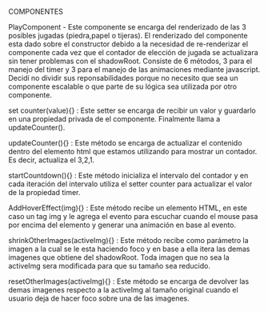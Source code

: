 COMPONENTES

PlayComponent - Este componente se encarga del renderizado de las 3 posibles jugadas (piedra,papel o tijeras).
El renderizado del componente esta dado sobre el constructor debido a la necesidad de re-renderizar el componente cada vez que el contador de elección de jugada se actualizara sin tener problemas con el shadowRoot.
Consiste de 6 métodos, 3 para el manejo del timer y 3 para el manejo de las animaciones mediante javascript.
Decidí no dividir sus reponsabilidades porque no necesito que sea un componente escalable o que parte de su lógica sea utilizada por otro componente.

set counter(value){} : Este setter se encarga de recibir un valor y guardarlo en una propiedad privada de el componente. Finalmente llama a updateCounter().

<!--
  Uso: Las propiedades privadas se utilizan para:

  Encapsulamiento: Mantener la lógica interna de la clase oculta y proteger los datos de modificaciones externas no deseadas.
  Control de acceso: Permitir que solo los métodos de la clase puedan modificar o acceder a esas propiedades, asegurando que se mantenga la integridad de los datos.
 -->

<!--
  Funcionalidad de los setters en clases de Javascript.
  Controlar el acceso: Permiten validar o transformar el valor antes de asignarlo a la propiedad.
  Encapsulamiento: Ayudan a mantener la lógica interna de la clase oculta, permitiendo que el usuario de la clase interactúe con ella de manera controlada.
  Notificaciones: Podés ejecutar código adicional cada vez que se establece un nuevo valor, como actualizar el DOM, disparar eventos, etc.

  El uso de un setter interno me permitio actualizar mi componente cada vez que cierta propiedad interna cambiaba su valor.

 -->

updateCounter(){} : Este método se encarga de actualizar el contenido dentro del elemento html que estamos utilizando para mostrar un contador. Es decir, actualiza el 3,2,1.

startCountdown(){} : Este método inicializa el intervalo del contador y en cada iteración del intervalo utiliza el setter counter para actualizar el valor de la propiedad timer.

AddHoverEffect(img){} : Este método recibe un elemento HTML, en este caso un tag img y le agrega el evento para escuchar cuando el mouse pasa por encima del elemento y generar una animación en base al evento.

shrinkOtherImages(activeImg){} : Este método recibe como parámetro la imagen a la cual se le esta haciendo foco y en base a ella itera las demas imagenes que obtiene del shadowRoot. Toda imagen que no sea la activeImg sera modificada para que su tamaño sea reducido.

resetOtherImages(activeImg){} : Este método se encarga de devolver las demas imagenes respecto a la activeImg al tamaño original cuando el usuario deja de hacer foco sobre una de las imagenes.




